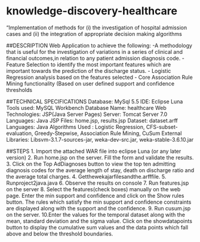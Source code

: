 # knowledge-discovery-healthcare
“Implementation of methods for (i) the investigation of hospital admission cases and (ii) the integration of appropriate decision making algorithms

##DESCRIPTION
    Web Application to achieve the following:
    -A methodology that is useful for the investigation of variations in a series of clinical and financial outcomes,in           relation to any patient admission diagnosis code.
    -Feature Selection to identify the most important features which are important towards the prediction of the discharge        status.
    - Logistic Regression analysis based on the features selected
    - Core Association Rule Mining functionality (Based on user defined support and confidence thresholds
    
  ##TECHNICAL SPECIFICATIONS
    Database: MySql 5.5
    IDE: Eclipse Luna
    Tools used: MySQL Workbench
    Database Name: healthcare
    Web Technologies: JSP(Java Server Pages)
    Server: Tomcat Server 7.0
    Languages: Java
    JSP Files: home.jsp, results.jsp
    Dataset: dataset.arff
    Languages: Java
    Algorithms Used : Logistic Regression, CFS-subset-evaluation, Greedy-Stepwise, Association Rule Mining, CuSum
    External Libraries: Libsvm-3.1.7-sources-jar, weka-dev-src.jar, weka-stable-3.6.10.jar
    
    
##STEPS
    1. Import the attached WAR file into eclipse Luna (or any later version)
    2. Run home.jsp on the server. Fill the form and validate the results.
    3. Click on the Top AdDiagnoses button to view the top ten admitting diagnosis codes for the average length of stay,            death on discharge ratio and the average total charges.
    4. Getthewekajarfilesandthe.arfffile.
    5. Runproject2java.java
    6. Observe the results on console
    7. Run features.jsp on the server
    8. Select the features(check boxes) manually on the web page. Enter the min support and confidence and click on the Show        rules button. The rules which satisfy the min support and confidence constraints are displayed along with the support        and the confidence.
    9. Run cusum.jsp on the server.
    10.Enter the values for the temporal dataset along with the mean, standard deviation and the sigma value. Click on the          showdatapoints button to display the cumulative sum values and the data points which fall above and below the                threshold boundaries.
    
    
    
